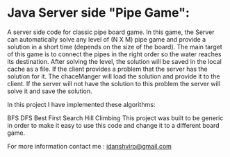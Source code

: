 # Java Server side "Pipe Game":

A server side code for classic pipe board game. In this game, the Server can automatically solve any level of (N X M) pipe game and provide a solution in a short time (depends on the size of the board). The main target of this game is to connect the pipes in the right order so the water reaches its destination. After solving the level, the solution will be saved in the local cache as a file. If the client provides a problem that the server has the solution for it. The chaceManger will load the solution and provide it to the client. If the server will not have the solution to this problem the server will solve it and save the solution.

In this project I have implemented these algorithms:

BFS
DFS
Best First Search
Hill Climbing
This project was built to be generic in order to make it easy to use this code and change it to a different board game.

For more information contact me : idanshviro@gmail.com